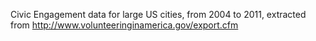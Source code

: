 Civic Engagement data for large US cities, from 2004 to 2011, extracted from http://www.volunteeringinamerica.gov/export.cfm